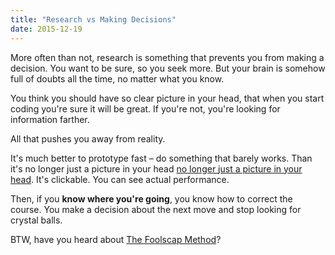 ```yaml
---
title: "Research vs Making Decisions"
date: 2015-12-19
---
```


More often than not, research is something that prevents you from making a decision.
You want to be sure, so you seek more.
But your brain is somehow full of doubts all the time, no matter what you know.

<!--more-->

You think you should have so clear picture in your head,
that when you start coding you're sure it will be great.
If you're not, you're looking for information farther.

All that pushes you away from reality.

It's much better to prototype fast – do something that barely works.
Than it's no longer just a picture in your head [no longer just a picture in your head](https://bart747.github.io/process/).
It's clickable.
You can see actual performance.

Then, if you **know where you're going**, you know how to correct the course.
You make a decision about the next move and stop looking for crystal balls.

BTW, have you heard about [The Foolscap Method](https://www.youtube.com/watch?v=S8sqQ_p6aR8)?
